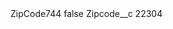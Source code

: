 <?xml version="1.0" encoding="UTF-8"?>
<CustomMetadata xmlns="http://soap.sforce.com/2006/04/metadata" xmlns:xsi="http://www.w3.org/2001/XMLSchema-instance" xmlns:xsd="http://www.w3.org/2001/XMLSchema">
    <label>ZipCode744</label>
    <protected>false</protected>
    <values>
        <field>Zipcode__c</field>
        <value xsi:type="xsd:string">22304</value>
    </values>
</CustomMetadata>
